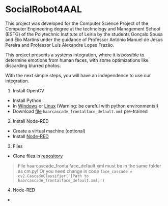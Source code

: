 # SocialRobot4AAL

This project was developed for the Computer Science Project of the Computer Engineering degree at the technology and Management School (ESTG) of the Polytechnic Institute of Leiria by the students Gonçalo Sousa and Élio Martins under the guidance of Professor António Manuel de Jesus Pereira and Professor Luís Alexandre Lopes Frazão. 


This project presents a systems integration, where it is possible to determine emotions from human faces, with some optimizations like discarding blurred photos.

With the next simple steps, you will have an independence to use our integration.

1. Install OpenCV
- Install Python 
- In [Windows](https://www.geeksforgeeks.org/how-to-install-opencv-for-python-in-windows/) or [Linux](https://docs.opencv.org/master/d7/d9f/tutorial_linux_install.html) (Warning: be careful with python environments!)
- Download [file](https://github.com/opencv/opencv/blob/master/data/haarcascades/haarcascade_frontalface_default.xml) `haarcascade_frontalface_default.xml` pre-trained

2. Install Node-RED
- Create a virtual machine (optional)
- Install [Node-RED](https://nodered.org/docs/getting-started/)

3. Files
- Clone files in [repository](https://github.com/Goncalo-sousa/SocialRobot4AAL.git)

> File haarcascade_frontalface_default.xml must be in the same folder as cm.py! Or you need change in code `face_cascade = cv2.CascadeClassifier('[Path to haarcascade_frontalface_default.xml]')` 

4. Node-RED
- 
